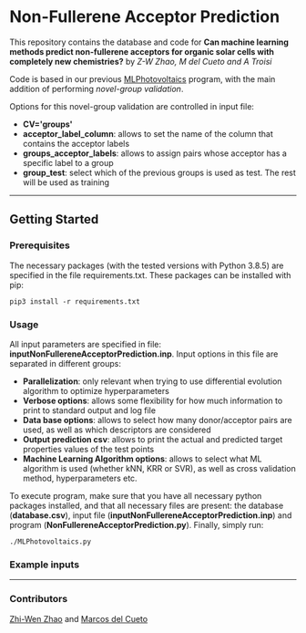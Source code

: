 # Non-Fullerene Acceptor Prediction
This repository contains the database and code for **Can machine learning methods predict non-fullerene acceptors for organic solar cells with completely new chemistries?** by _Z-W Zhao, M del Cueto and A Troisi_

Code is based in our previous [MLPhotovoltaics](https://github.com/marcosdelcueto/MachineLearning_AcceptorDonor) program, with the main addition of performing _novel-group validation_.

Options for this novel-group validation are controlled in input file:
- **CV='groups'**
- **acceptor\_label\_column**: allows to set the name of the column that contains the acceptor labels
- **groups\_acceptor\_labels**: allows to assign pairs whose acceptor has a specific label to a group
- **group\_test**: select which of the previous groups is used as test. The rest will be used as training

---

## Getting Started

### Prerequisites
The necessary packages (with the tested versions with Python 3.8.5) are specified in the file requirements.txt. These packages can be installed with pip:
```
pip3 install -r requirements.txt
```

### Usage
All input parameters are specified in file: **inputNonFullereneAcceptorPrediction.inp**. Input options in this file are separated in different groups:

- **Parallelization**: only relevant when trying to use differential evolution algorithm to optimize hyperparameters
- **Verbose options**: allows some flexibility for how much information to print to standard output and log file
- **Data base options**: allows to select how many donor/acceptor pairs are used, as well as which descriptors are considered
- **Output prediction csv**: allows to print the actual and predicted target properties values of the test points
- **Machine Learning Algorithm options**: allows to select what ML algorithm is used (whether kNN, KRR or SVR), as well as cross validation method, hyperparameters etc.

To execute program, make sure that you have all necessary python packages installed, and that all necessary files are present: the database (**database.csv**), input file (**inputNonFullereneAcceptorPrediction.inp**) and program (**NonFullereneAcceptorPrediction.py**). Finally, simply run:

```
./MLPhotovoltaics.py
```

### Example inputs


---

### Contributors

[Zhi-Wen Zhao](https://github.com/amiswen) and [Marcos del Cueto](https://github.com/marcosdelcueto)
